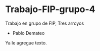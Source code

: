 # Trabajo-FIP-grupo-4
Trabajo en grupo de FIP, Tres arroyos

- Pablo Demateo


Ya le agregue texto.

